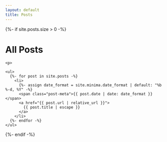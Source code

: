 ```yaml
---
layout: default
title: Posts
---
```


<div class="home">
  {%- if site.posts.size > 0 -%}
    <h1 class="post-list-heading">All Posts</h1>
	
	<p>
	
    <ul>
      {%- for post in site.posts -%}
        <li>
          {%- assign date_format = site.minima.date_format | default: "%b %-d, %Y" -%}
          <span class="post-meta">{{ post.date | date: date_format }}</span>
          <a href="{{ post.url | relative_url }}">
		    {{ post.title | escape }}
          </a>
        </li>
      {%- endfor -%}
    </ul>
  {%- endif -%}
